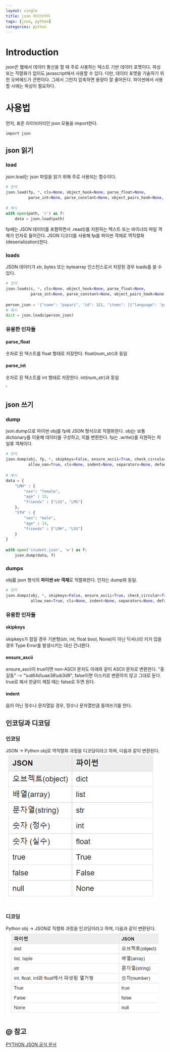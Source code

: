 ```yaml
---
layout: single
title: json 라이브러리
tags: [json, python]
categories: python
---
```

# Introduction
json은 웹에서 데이터 통신을 할 때 주로 사용하는 텍스트 기반 데이터 포멧이다. 
파싱 또는 직렬화가 없이도 javascript에서 사용할 수 있다. 다만, 데이터 포멧을 기술하기 위한 오버헤드가 큰편이다. 그래서 그런지 압축하면 용량이 잘 줄어든다.
파이썬에서 사용할 시에는 파싱이 필요하다.

# 사용법
먼저, 표준 라이브러리인 json 모듈을 import한다.
```
import json
```
## json 읽기
### load
json.load는 json 파일을 읽기 위해 주로 사용되는 함수이다.
```python
# 정의
json.load(fp, *, cls=None, object_hook=None, parse_float=None, 
          parse_int=None, parse_constant=None, object_pairs_hook=None, **kw)

# 예시
with open(path, 'r') as f:
    data = json.load(path)

```
fp에는 JSON 데이터를 포함하면서 .read()를 지원하는 텍스트 또는 바이너리 파일 객체가 인자로 들어간다.
JSON 디코더를 사용해 fp를 파이썬 객체로 역직렬화(deserialization)한다.

### loads
JSON 데이터가 str, bytes 또는 bytearray 인스턴스로서 저장된 경우 loads를 쓸 수 있다.
```python
# 정의
json.loads(s, *, cls=None, object_hook=None, parse_float=None, 
           parse_int=None, parse_constant=None, object_pairs_hook=None, **kw)

person_json = '{"name": "papari", "id": 321, "items": [{"language": "python", "ability": "good"}, {"language": "c++", "ability": "normal"}]}'
# 예시
dict = json.loads(person_json)
```

### 유용한 인자들
#### parse_float 
숫자로 된 텍스트를 float 형태로 저장한다. float(num_str)과 동일

#### parse_int 
숫자로 된 텍스트를 int 형태로 저장한다. int(num_str)과 동일

'
## json 쓰기
### dump
json.dump으로 파이썬 obj를 fp에 JSON 형식으로 직렬화한다. obj는 보통 dictionary를 이용해 데이터를 구성하고, 이를 변환한다.
fp는 .write()를 지원하는 파일류 객체이다.
```python
# 정의
json.dump(obj, fp, *, skipkeys=False, ensure_ascii=True, check_circular=True,
          allow_nan=True, cls=None, indent=None, separators=None, default=None, sort_keys=False, **kw)

# 예시
data = {
    "LMH" : {
        "sex": "female",
        "age" : 15,
        "friends" : ["LSG", "LMS"]
    },
    "STH" : {
        "sex": "male",
        "age" : 14,
        "friends" : ["LMH", "LSG"]
    }
}

with open('student.json', 'w') as f:
    json.dump(data, f)
```

### dumps
obj를 json 형식의 **파이썬 str 객체**로 직렬화한다. 인자는 dump와 동일.
```python
# 정의
json.dumps(obj, *, skipkeys=False, ensure_ascii=True, check_circular=True,
           allow_nan=True, cls=None, indent=None, separators=None, default=None, sort_keys=False, **kw)
```

### 유용한 인자들
#### skipkeys
skipkeys가 참일 경우 기본형(str, int, float bool, None)이 아닌 딕셔너리 키가 있을 경우
Type Error를 발생시키는 대신 건너뛴다.
#### ensure_ascii
ensure_ascii이 true이면 non-ASCII 문자도 아래와 같이 ASCII 문자로 변환한다.
"홍길동" -> "\\ud64d\\uae38\\ub3d9",
false이면 아스키로 변환하지 않고 그대로 둔다.
true로 해서 한글이 깨질 때는 false로 두면 된다.
#### indent
음이 아닌 정수나 문자열일 경우, 정수나 문자열만큼 들여쓰기를 한다.

## 인코딩과 디코딩
### 인코딩
JSON -> Python obj로 역직렬화 과정을 디코딩이라고 하며, 다음과 같이 변환된다.
![](./../../../assets/images/2022-07-06-JSON_images/1657116571872.png)

### 디코딩
Python obj -> JSON로 직렬화 과정을 인코딩이라고 하며, 다음과 같이 변환된다.
![](./../../../assets/images/2022-07-06-JSON_images/1657116640659.png)


## @ 참고
[PYTHON JSON 공식 문서](https://docs.python.org/ko/3/library/json.html)

